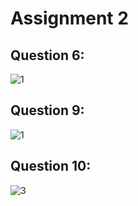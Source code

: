 # Assignment 2

## Question 6:
![1](https://github.com/SaifShahAi/pffall23/assets/142867921/861e8db9-63f8-4bb0-a161-51ff54492e67)

## Question 9:
![1](https://github.com/SaifShahAi/pffall23/assets/142867921/2d7819ff-1425-4561-a953-d4e1208e43fc)

## Question 10:
![3](https://github.com/SaifShahAi/pffall23/assets/142867921/1e3846e8-cb55-4c4c-ab74-3f3526437e2f)
